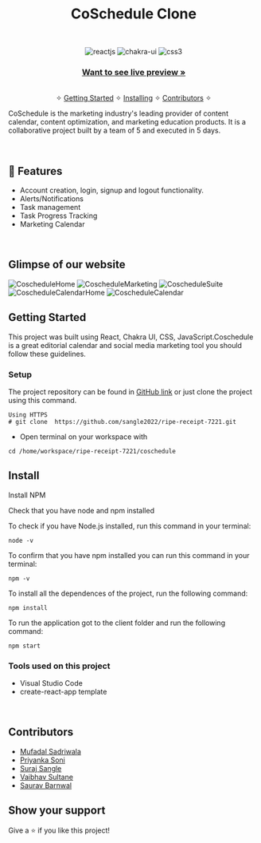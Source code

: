 <h1 align="center">CoSchedule Clone</h1> 
<br />
<p align="center">
    <img src="https://img.shields.io/badge/React-20232A?style=for-the-badge&logo=react&logoColor=61DAFB" alt="reactjs" />
    <img src="https://img.shields.io/badge/Chakra%20UI-3bc7bd?style=for-the-badge&logo=chakraui&logoColor=white" alt="chakra-ui"/>
    <img src="https://img.shields.io/badge/CSS3-1572B6?style=for-the-badge&logo=css3&logoColor=white" alt="css3"/>   
</p>

<h3 align="center"><a href="https://coschedule-seven.vercel.app/"><strong>Want to see live preview »</strong></a></h3>

<p align="center"> 
    <br />&#10023;
    <a href="#Getting-Started">Getting Started</a> &#10023; <a href="#Install">Installing</a> &#10023;    
    <a href="#Contributors">Contributors</a> &#10023;
  </p>
  
   CoSchedule is the marketing industry's leading provider of content calendar, content optimization, and marketing education products. It is a collaborative project built by a team of 5 and executed in 5 days.
  

<br />


## 🚀 Features
- Account creation, login, signup and logout functionality.
- Alerts/Notifications
- Task management 
- Task Progress Tracking
- Marketing Calendar

<br/>

## Glimpse of our website

![CoscheduleHome](https://user-images.githubusercontent.com/101393298/190658245-f3c7f8b0-fd31-4de2-bef6-c9bd28cdaa4d.png)
![CoscheduleMarketing](https://user-images.githubusercontent.com/101393298/190658259-37fb502a-1db7-4e26-b958-2ac6010d306e.png)
![CoscheduleSuite](https://user-images.githubusercontent.com/101393298/190658270-d58a259d-9c80-4b83-9d08-0ba29b571d83.png)
![CoscheduleCalendarHome](https://user-images.githubusercontent.com/101393298/190658282-2983f81c-ae12-4ba3-ad6b-6e6523719ff0.png)
![CoscheduleCalendar](https://user-images.githubusercontent.com/101393298/190658299-82f62732-796d-43b6-972a-8e8e98b47432.png)


## Getting Started

This project was built using React, Chakra UI, CSS, JavaScript.Coschedule is a great editorial calendar and social media marketing tool you should follow these guidelines.

### Setup


The project repository can be found in [GitHub link](https://github.com/sangle2022/ripe-receipt-7221) or just clone the project using this command. 


```
Using HTTPS
# git clone  https://github.com/sangle2022/ripe-receipt-7221.git
```

+ Open terminal on your workspace with

```
cd /home/workspace/ripe-receipt-7221/coschedule
```


## Install

Install NPM

Check that you have node and npm installed

To check if you have Node.js installed, run this command in your terminal:


```
node -v
```

To confirm that you have npm installed you can run this command in your terminal:


```
npm -v
```


To install all the dependences of the project, run the following command:


```
npm install
```


To run the application got to the client folder and run the following command:

```
npm start
```


### Tools used on this project

- Visual Studio Code
- create-react-app template


<br/>

## Contributors

- [Mufadal Sadriwala](https://github.com/Mufadal03)
- [Priyanka Soni](https://github.com/pri65)
- [Suraj Sangle](https://github.com/sangle2022)
- [Vaibhav Sultane](https://github.com/Vaibhav2416)
- [Saurav Barnwal](https://github.com/sauravbarnwal9) 


## Show your support

Give a ⭐ if you like this project!
